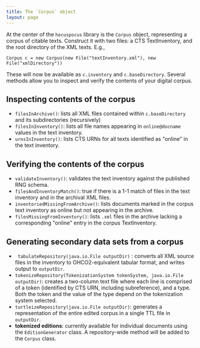 ```yaml
---
title: The `Corpus` object
layout: page
---
```



At the center of the `hocuspocus` library is the `Corpus` object, representing a corpus of citable texts.  Construct it with two files:  a CTS TextInventory, and the root directory of the XML texts.  E.g., 

    Corpus c = new Corpus(new File("textInventory.xml"), new File("xmlDirectory"))

These will now be available as `c.inventory` and `c.baseDirectory`.  Several methods allow you to inspect and verify the contents of your digital corpus.

## Inspecting contents of the corpus ##

- `filesInArchive()`: lists all XML files contained within `c.baseDirectory` and its subdirectories (recursively)
- `filesInInventory()`: lists all file names appearing in `online@docname` values in the text inventory.
- `urnsInInventory()`:  lists CTS URNs for all texts identified as "online" in the text inventory.

## Verifying the contents of the corpus ##

- `validateInventory()`: validates the text inventory against the published RNG schema.
- `filesAndInventoryMatch()`:  true if there is a 1-1 match of files in the text inventory and in the archival XML files.
- `inventoriedMissingFromArchive()`: lists documents marked in the corpus text inventory as online but not appearing in the archive.
- `filesMissingFromInventory()`:  lists `.xml` files in the archive lacking a corresponding "online" entry in the corpus TextInventory.

## Generating secondary data sets from a corpus ##

- ` tabulateRepository(java.io.File outputDir)` :  converts all XML source files in the inventory to OHCO2-equivalent tabular format, and writes output to `outputDir`.
- `tokenizeRepository(TokenizationSystem tokenSystem, java.io.File outputDir)`:  creates a two-column text file where each line is comprised of a token (identified by CTS URN, including subreference), and a type. Both the token and the value of the type depend on the tokenization system selected.
-  `turtleizeRepository(java.io.File outputDir)`:  generates a representation of the entire edited corpus in a single TTL file in `outputDir`.
-  **tokenized editions**:  currently available for individual documents using the `EditionGenerator` class.  A repository-wide method will be added to the `Corpus` class.
